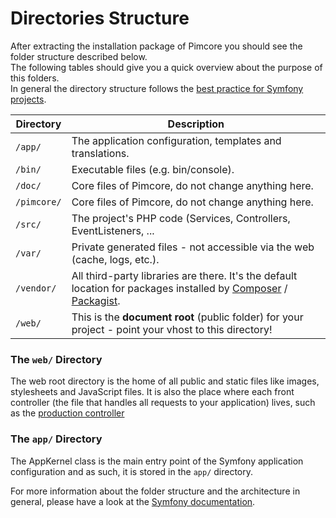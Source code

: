 # Directories Structure

After extracting the installation package of Pimcore you should see the folder structure described below.  
The following tables should give you a quick overview about the purpose of this folders.  
In general the directory structure follows the [best practice for Symfony projects](https://github.com/symfony/symfony-demo). 

| Directory                                            | Description                               |
|------------------------------------------------------|-------------------------------------------|
| `/app/`     | The application configuration, templates and translations.                         |
| `/bin/`     | Executable files (e.g. bin/console).                                               |
| `/doc/`     | Core files of Pimcore, do not change anything here.                                |
| `/pimcore/` | Core files of Pimcore, do not change anything here.                                |
| `/src/`     | The project's PHP code (Services, Controllers, EventListeners, ...                 |
| `/var/`     | Private generated files - not accessible via the web (cache, logs, etc.).          |
| `/vendor/`  | All third-party libraries are there. It's the default location for packages installed by [Composer](https://getcomposer.org/) / [Packagist](https://packagist.org/). |
| `/web/`     | This is the **document root** (public folder) for your project - point your vhost to this directory!  |
  
  
### The `web/` Directory

The web root directory is the home of all public and static files like images, stylesheets and 
JavaScript files. It is also the place where each front controller (the file that handles all requests 
to your application) lives, such as the [production controller](https://github.com/pimcore/pimcore/blob/master/web/app.php)


### The `app/` Directory
The AppKernel class is the main entry point of the Symfony application configuration and as such, 
it is stored in the `app/` directory.
  
  
For more information about the folder structure and the architecture in general, please have a look at the 
[Symfony documentation](http://symfony.com/doc/current/quick_tour/the_architecture.html). 